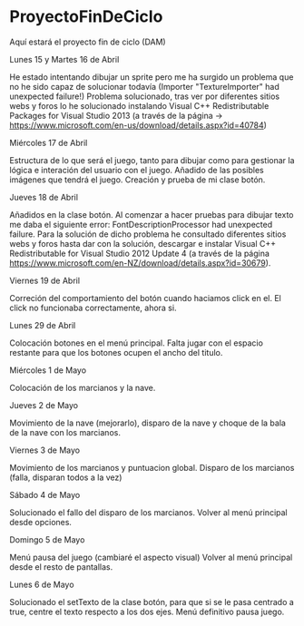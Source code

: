 # ProyectoFinDeCiclo
Aquí estará el proyecto fin de ciclo (DAM)

Lunes 15 y Martes 16 de Abril

He estado intentando dibujar un sprite pero me ha surgido un problema que no he sido capaz de solucionar todavía (Importer "TextureImporter" had unexpected failure!)
Problema solucionado, tras ver por diferentes sitios webs y foros lo he solucionado instalando Visual C++ Redistributable Packages for Visual Studio 2013 (a través de la página -> https://www.microsoft.com/en-us/download/details.aspx?id=40784)

Miércoles 17 de Abril

Estructura de lo que será el juego, tanto para dibujar como para gestionar la lógica e interación del usuario con el juego.
Añadido de las posibles imágenes que tendrá el juego.
Creación y prueba de mi clase botón.

Jueves 18 de Abril

Añadidos en la clase botón.
Al comenzar a hacer pruebas para dibujar texto me daba el siguiente error: FontDescriptionProcessor had unexpected failure. Para la solución de dicho problema he consultado diferentes sitios webs y foros hasta dar con la solución, descargar e instalar Visual C++ Redistributable for Visual Studio 2012 Update 4 (a través de la página https://www.microsoft.com/en-NZ/download/details.aspx?id=30679).

Viernes 19 de Abril

Correción del comportamiento del botón cuando haciamos click en el. El click no funcionaba correctamente, ahora si.

Lunes 29 de Abril

Colocación botones en el menú principal. Falta jugar con el espacio restante para que los botones ocupen el ancho del titulo.

Miércoles 1 de Mayo

Colocación de los marcianos y la nave.

Jueves 2 de Mayo

Movimiento de la nave (mejorarlo), disparo de la nave y choque de la bala de la nave con los marcianos.

Viernes 3 de Mayo

Movimiento de los marcianos y puntuacion global.
Disparo de los marcianos (falla, disparan todos a la vez)

Sábado 4 de Mayo

Solucionado el fallo del disparo de los marcianos.
Volver al menú principal desde opciones.

Domingo 5 de Mayo

Menú pausa del juego (cambiaré el aspecto visual)
Volver al menú principal desde el resto de pantallas.

Lunes 6 de Mayo

Solucionado el setTexto de la clase botón, para que si se le pasa centrado a true, centre el texto respecto a los dos ejes.
Menú definitivo pausa juego.

